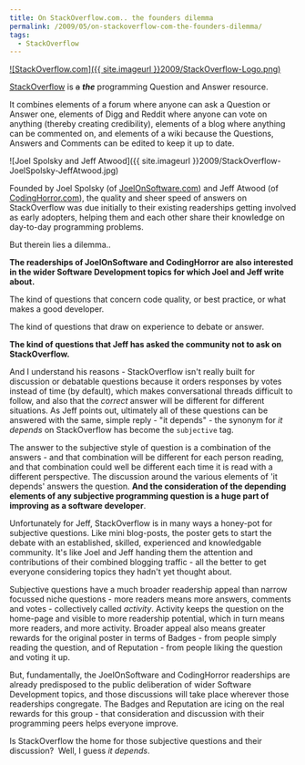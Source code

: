 ```yaml
---
title: On StackOverflow.com.. the founders dilemma
permalink: /2009/05/on-stackoverflow-com-the-founders-dilemma/
tags:
  - StackOverflow
---
```

[ ![StackOverflow.com]({{ site.imageurl }}2009/StackOverflow-Logo.png) ](http://stackoverflow.com "StackOverflow - Programming Q&A")

[StackOverflow](http://stackoverflow.com "StackOverflow - Programming Q&A") is <span style="text-decoration: line-through;">a</span> ***the*** programming Question and Answer resource.

It combines elements of a forum where anyone can ask a Question or Answer one, elements of Digg and Reddit where anyone can vote on anything (thereby creating credibility), elements of a blog where anything can be commented on, and elements of a wiki because the Questions, Answers and Comments can be edited to keep it up to date.

![Joel Spolsky and Jeff Atwood]({{ site.imageurl }}2009/StackOverflow-JoelSpolsky-JeffAtwood.jpg)

Founded by Joel Spolsky (of [JoelOnSoftware.com](http://www.joelonsoftware.com/ "Joel on Software - by Joel Spolsky")) and Jeff Atwood (of [CodingHorror.com](http://www.codinghorror.com/ "Coding Horror - by Jeff Atwood")), the quality and sheer speed of answers on StackOverflow was due initially to their existing readerships getting involved as early adopters, helping them and each other share their knowledge on day-to-day programming problems.

But therein lies a dilemma..

**The readerships of JoelOnSoftware and CodingHorror are also interested in the wider Software Development topics for which Joel and Jeff write about.**

The kind of questions that concern code quality, or best practice, or what makes a good developer.

The kind of questions that draw on experience to debate or answer.

**The kind of questions that Jeff has asked the community not to ask on StackOverflow.**

And I understand his reasons - StackOverflow isn't really built for discussion or debatable questions because it orders responses by votes instead of time (by default), which makes conversational threads difficult to follow, and also that the *correct* answer will be different for different situations. As Jeff points out, ultimately all of these questions can be answered with the same, simple reply - "it depends" - the synonym for *it depends* on StackOverflow has become the `subjective` tag.

The answer to the subjective style of question is a combination of the answers - and that combination will be different for each person reading, and that combination could well be different each time it is read with a different perspective. The discussion around the various elements of 'it depends' answers the question. **And the consideration of the depending elements of any subjective programming question is a huge part of improving as a software developer**.

Unfortunately for Jeff, StackOverflow is in many ways a honey-pot for subjective questions. Like mini blog-posts, the poster gets to start the debate with an established, skilled, experienced and knowledgable community. It's like Joel and Jeff handing them the attention and contributions of their combined blogging traffic - all the better to get everyone considering topics they hadn't yet thought about.

Subjective questions have a much broader readership appeal than narrow focussed niche questions - more readers means more answers, comments and votes - collectively called *activity*. Activity keeps the question on the home-page and visible to more readership potential, which in turn means more readers, and more activity. Broader appeal also means greater rewards for the original poster in terms of Badges - from people simply reading the question, and of Reputation - from people liking the question and voting it up.

But, fundamentally, the JoelOnSoftware and CodingHorror readerships are already predisposed to the public deliberation of wider Software Development topics, and those discussions will take place wherever those readerships congregate. The Badges and Reputation are icing on the real rewards for this group - that consideration and discussion with their programming peers helps everyone improve.

Is StackOverflow the home for those subjective questions and their discussion?  Well, I guess *it depends*.
